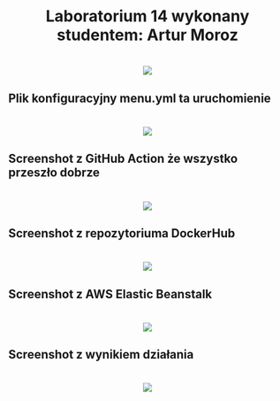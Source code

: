 <h1 align="center">Laboratorium 14 wykonany studentem: Artur Moroz</h1>
<h1 align="center"><img src="https://github.com/6e3noHToBui/lab14/Screenshots/wynik.jpg"/></h1>
<h2 align="left">Plik konfiguracyjny menu.yml ta uruchomienie</h2>
<h1 align="center"><img src="https://github.com/6e3noHToBui/lab14/Screenshots/konfiguracja.jpg"/></h1>
<h2 align="left">Screenshot z GitHub Action że wszystko przeszło dobrze</h2>
<h1 align="center"><img src="https://github.com/6e3noHToBui/lab14/Screenshots/ghAction.jpg"/></h1>
<h2 align="left">Screenshot z repozytoriuma DockerHub</h2>
<h1 align="center"><img src="https://github.com/6e3noHToBui/lab14/Screenshots/dockerRepo.jpg"/></h1>
<h2 align="left">Screenshot z AWS Elastic Beanstalk</h2>
<h1 align="center"><img src="https://github.com/6e3noHToBui/lab14/Screenshots/aws.jpg"/></h1>
<h2 align="left">Screenshot z wynikiem działania</h2>
<h1 align="center"><img src="https://github.com/6e3noHToBui/lab14/Screenshots/wynik.jpg"/></h1>

